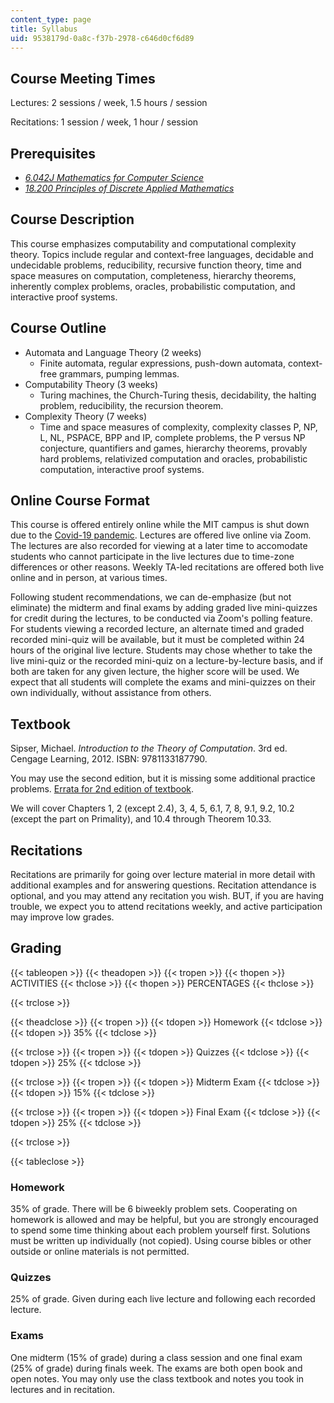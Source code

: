 ```yaml
---
content_type: page
title: Syllabus
uid: 9538179d-0a8c-f37b-2978-c646d0cf6d89
---
```


Course Meeting Times
--------------------

Lectures: 2 sessions / week, 1.5 hours / session

Recitations: 1 session / week, 1 hour / session

Prerequisites
-------------

*   [_6.042J Mathematics for Computer Science_](/courses/6-042j-mathematics-for-computer-science-spring-2015/)
*   _[18.200 Principles of Discrete Applied Mathematics](/courses/18-310-principles-of-discrete-applied-mathematics-fall-2013/)_

Course Description
------------------

This course emphasizes computability and computational complexity theory. Topics include regular and context-free languages, decidable and undecidable problems, reducibility, recursive function theory, time and space measures on computation, completeness, hierarchy theorems, inherently complex problems, oracles, probabilistic computation, and interactive proof systems.

Course Outline
--------------

*   Automata and Language Theory (2 weeks)
    *   Finite automata, regular expressions, push-down automata, context-free grammars, pumping lemmas.
*   Computability Theory (3 weeks)
    *   Turing machines, the Church-Turing thesis, decidability, the halting problem, reducibility, the recursion theorem.
*   Complexity Theory (7 weeks)
    *   Time and space measures of complexity, complexity classes P, NP, L, NL, PSPACE, BPP and IP, complete problems, the P versus NP conjecture, quantifiers and games, hierarchy theorems, provably hard problems, relativized computation and oracles, probabilistic computation, interactive proof systems.

Online Course Format
--------------------

This course is offered entirely online while the MIT campus is shut down due to the [Covid-19 pandemic](https://en.wikipedia.org/wiki/COVID-19_pandemic). Lectures are offered live online via Zoom. The lectures are also recorded for viewing at a later time to accomodate students who cannot participate in the live lectures due to time-zone differences or other reasons. Weekly TA-led recitations are offered both live online and in person, at various times.

Following student recommendations, we can de-emphasize (but not eliminate) the midterm and final exams by adding graded live mini-quizzes for credit during the lectures, to be conducted via Zoom's polling feature. For students viewing a recorded lecture, an alternate timed and graded recorded mini-quiz will be available, but it must be completed within 24 hours of the original live lecture. Students may chose whether to take the live mini-quiz or the recorded mini-quiz on a lecture-by-lecture basis, and if both are taken for any given lecture, the higher score will be used. We expect that all students will complete the exams and mini-quizzes on their own individually, without assistance from others.

Textbook
--------

Sipser, Michael. _Introduction to the Theory of Computation_. 3rd ed. Cengage Learning, 2012. ISBN: 9781133187790.

You may use the second edition, but it is missing some additional practice problems. [Errata for 2nd edition of textbook](http://www-math.mit.edu/~sipser/itoc-errs2.1.html).

We will cover Chapters 1, 2 (except 2.4), 3, 4, 5, 6.1, 7, 8, 9.1, 9.2, 10.2 (except the part on Primality), and 10.4 through Theorem 10.33.

Recitations
-----------

Recitations are primarily for going over lecture material in more detail with additional examples and for answering questions. Recitation attendance is optional, and you may attend any recitation you wish. BUT, if you are having trouble, we expect you to attend recitations weekly, and active participation may improve low grades.

Grading
-------

{{< tableopen >}}
{{< theadopen >}}
{{< tropen >}}
{{< thopen >}}
ACTIVITIES
{{< thclose >}}
{{< thopen >}}
PERCENTAGES
{{< thclose >}}

{{< trclose >}}

{{< theadclose >}}
{{< tropen >}}
{{< tdopen >}}
Homework
{{< tdclose >}}
{{< tdopen >}}
35%
{{< tdclose >}}

{{< trclose >}}
{{< tropen >}}
{{< tdopen >}}
Quizzes
{{< tdclose >}}
{{< tdopen >}}
25%
{{< tdclose >}}

{{< trclose >}}
{{< tropen >}}
{{< tdopen >}}
Midterm Exam
{{< tdclose >}}
{{< tdopen >}}
15%
{{< tdclose >}}

{{< trclose >}}
{{< tropen >}}
{{< tdopen >}}
Final Exam
{{< tdclose >}}
{{< tdopen >}}
25%
{{< tdclose >}}

{{< trclose >}}

{{< tableclose >}}

### Homework

35% of grade. There will be 6 biweekly problem sets. Cooperating on homework is allowed and may be helpful, but you are strongly encouraged to spend some time thinking about each problem yourself first. Solutions must be written up individually (not copied). Using course bibles or other outside or online materials is not permitted.

### Quizzes

25% of grade. Given during each live lecture and following each recorded lecture.

### Exams

One midterm (15% of grade) during a class session and one final exam (25% of grade) during finals week. The exams are both open book and open notes. You may only use the class textbook and notes you took in lectures and in recitation.